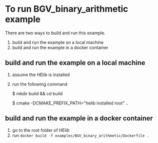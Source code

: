 # To run BGV_binary_arithmetic example
There are two ways to build and run this example.
1. build and run the example on a local machine
2. build and run the example in a docker container

## build and run the example on a local machine
1. assume the HElib is installed
2. run the following command

    $ mkdir build && cd build

    $ cmake -DCMAKE_PREFIX_PATH="helib installed root" ..

## build and run the example in a docker container
1. go to the root folder of HElib
2. run `docker build -f examples/BGV_binary_arithmetic/Dockerfile .`
